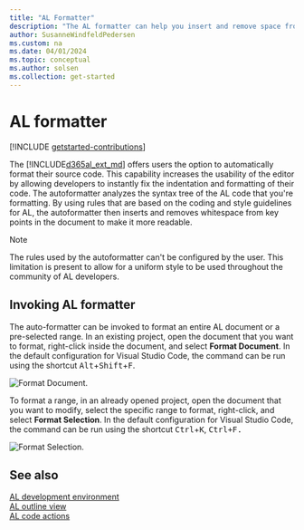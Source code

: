 ```yaml
---
title: "AL Formatter"
description: "The AL formatter can help you insert and remove space from AL code."
author: SusanneWindfeldPedersen
ms.custom: na
ms.date: 04/01/2024
ms.topic: conceptual
ms.author: solsen
ms.collection: get-started
---
```


# AL formatter

[!INCLUDE [getstarted-contributions](includes/getstarted-contributions.md)]

The [!INCLUDE[d365al_ext_md](../includes/d365al_ext_md.md)] offers users the option to automatically format their source code. This capability increases the usability of the editor by allowing developers to instantly fix the indentation and formatting of their code. The autoformatter analyzes the syntax tree of the AL code that you're formatting. By using rules that are based on the coding and style guidelines for AL, the autoformatter then inserts and removes whitespace from key points in the document to make it more readable.

> [!NOTE]  
> The rules used by the autoformatter can't be configured by the user. This limitation is present to allow for a uniform style to be used throughout the community of AL developers.

## Invoking AL formatter

The auto-formatter can be invoked to format an entire AL document or a pre-selected range. In an existing project, open the document that you want to format, right-click inside the document, and select **Format Document**. In the default configuration for Visual Studio Code, the command can be run using the shortcut <kbd>Alt</kbd>+<kbd>Shift</kbd>+<kbd>F</kbd>.

![Format Document.](media/format-document.gif)  

To format a range, in an already opened project, open the document that you want to modify, select the specific range to format, right-click, and select **Format Selection**. In the default configuration for Visual Studio Code, the command can be run using the shortcut <kbd>Ctrl</kbd>+<kbd>K</kbd>, <kbd>Ctrl+<kbd>F</kbd>.

![Format Selection.](media/format-selection.gif)

## See also

[AL development environment](devenv-reference-overview.md)  
[AL outline view](devenv-al-outline-view.md)  
[AL code actions](devenv-code-actions.md)  

